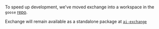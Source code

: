 To speed up development, we've moved exchange into a workspace in the `goose` [repo]. 

Exchange will remain available as a standalone package at [`ai-exchange`][pypi]

[repo]: https://github.com/block-open-source/goose/tree/main/packages/exchange
[pypi]: https://pypi.org/project/ai-exchange/#description

